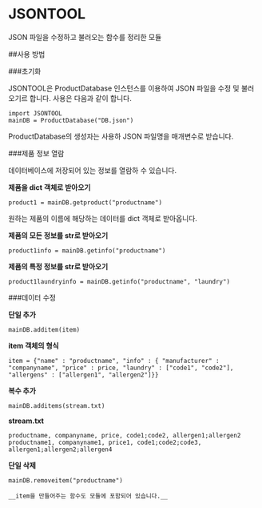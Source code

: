 # JSONTOOL
JSON 파일을 수정하고 불러오는 함수를 정리한 모듈

##사용 방법

###초기화

JSONTOOL은 ProductDatabase 인스턴스를 이용하여 JSON 파일을 수정 및 불러오기르 합니다. 사용은 다음과 같이 합니다.
```
import JSONTOOL
mainDB = ProductDatabase("DB.json")
```
ProductDatabase의 생성자는 사용하 JSON 파일명을 매개변수로 받습니다.

###제품 정보 열람

데이터베이스에 저장되어 있는 정보를 열람하 수 있습니다.

**제품을 dict 객체로 받아오기**
```
product1 = mainDB.getproduct("productname")
```
원하는 제품의 이름에 해당하는 데이터를 dict 객체로 받아옵니다.

**제품의 모든 정보를 str로 받아오기**
```
product1info = mainDB.getinfo("productname")
```

**제품의 특정 정보를 str로 받아오기**
 ```
 product1laundryinfo = mainDB.getinfo("productname", "laundry")
 ```
 
 ###데이터 수정
 
 **단일 추가**
 ```
 mainDB.additem(item)
 ```
 
 **item 객체의 형식**
 ```
 item = {"name" : "productname", "info" : { "manufacturer" : "companyname", "price" : price, "laundry" : ["code1", "code2"], "allergens" : ["allergen1", "allergen2"]}}
 ```
 
**복수 추가**
```
mainDB.additems(stream.txt)
```

**stream.txt**
```
productname, companyname, price, code1;code2, allergen1;allergen2
productname1, companyname1, price1, code1;code2;code3, allergen1;allergen2;allergen4
```

**단일 삭제**
```
mainDB.removeitem("productname")

__item을 만들어주는 함수도 모듈에 포함되어 있습니다.__


